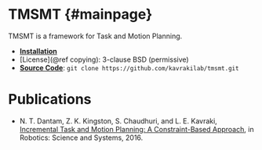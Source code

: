 TMSMT {#mainpage}
=================

TMSMT is a framework for Task and Motion Planning.

- <a href="installation.html"><b>Installation</b></a>
- [License](@ref copying): 3-clause BSD (permissive)
- <a href="https://github.com/kavrakilab/tmsmt"><b>Source
  Code</b></a>: `git clone https://github.com/kavrakilab/tmsmt.git`



Publications
============

- N. T. Dantam, Z. K. Kingston, S. Chaudhuri, and L. E. Kavraki,
  [Incremental Task and Motion Planning: A Constraint-Based Approach](http://www.roboticsproceedings.org/rss12/p02.html),
  in Robotics: Science and Systems, 2016.
